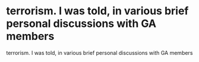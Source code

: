 # terrorism. I was told, in various brief personal discussions with GA members

terrorism. I was told, in various brief personal discussions with GA members
